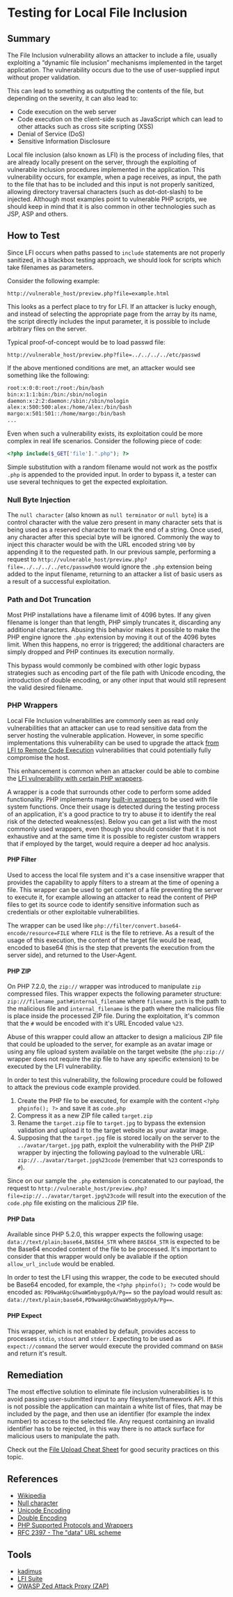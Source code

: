 # Testing for Local File Inclusion

## Summary

The File Inclusion vulnerability allows an attacker to include a file, usually exploiting a “dynamic file inclusion” mechanisms implemented in the target application. The vulnerability occurs due to the use of user-supplied input without proper validation.

This can lead to something as outputting the contents of the file, but depending on the severity, it can also lead to:

- Code execution on the web server
- Code execution on the client-side such as JavaScript which can lead to other attacks such as cross site scripting (XSS)
- Denial of Service (DoS)
- Sensitive Information Disclosure

Local file inclusion (also known as LFI) is the process of including files, that are already locally present on the server, through the exploiting of vulnerable inclusion procedures implemented in the application. This vulnerability occurs, for example, when a page receives, as input, the path to the file that has to be included and this input is not properly sanitized, allowing directory traversal characters (such as dot-dot-slash) to be injected. Although most examples point to vulnerable PHP scripts, we should keep in mind that it is also common in other technologies such as JSP, ASP and others.

## How to Test

Since LFI occurs when paths passed to `include` statements are not properly sanitized, in a blackbox testing approach, we should look for scripts which take filenames as parameters.

Consider the following example:

`http://vulnerable_host/preview.php?file=example.html`

This looks as a perfect place to try for LFI. If an attacker is lucky enough, and instead of selecting the appropriate page from the array by its name, the script directly includes the input parameter, it is possible to include arbitrary files on the server.

Typical proof-of-concept would be to load passwd file:

`http://vulnerable_host/preview.php?file=../../../../etc/passwd`

If the above mentioned conditions are met, an attacker would see something like the following:

```bash
root:x:0:0:root:/root:/bin/bash
bin:x:1:1:bin:/bin:/sbin/nologin
daemon:x:2:2:daemon:/sbin:/sbin/nologin
alex:x:500:500:alex:/home/alex:/bin/bash
margo:x:501:501::/home/margo:/bin/bash
...
```

Even when such a vulnerability exists, its exploitation could be more complex in real life scenarios. Consider the following piece of code:

```php
<?php include($_GET['file'].".php"); ?>
```

Simple substitution with a random filename would not work as the postfix `.php` is appended to the provided input. In order to bypass it, a tester can use several techniques to get the expected exploitation.

### Null Byte Injection

The `null character` (also known as `null terminator` or `null byte`) is a control character with the value zero present in many character sets that is being used as a reserved character to mark the end of a string. Once used, any character after this special byte will be ignored. Commonly the way to inject this character would be with the URL encoded string `%00` by appending it to the requested path. In our previous sample, performing a request to `http://vulnerable_host/preview.php?file=../../../../etc/passwd%00` would ignore the `.php` extension being added to the input filename, returning to an attacker a list of basic users as a result of a successful exploitation.

### Path and Dot Truncation

Most PHP installations have a filename limit of 4096 bytes. If any given filename is longer than that length, PHP simply truncates it, discarding any additional characters. Abusing this behavior makes it possible to make the PHP engine ignore the `.php` extension by moving it out of the 4096 bytes limit. When this happens, no error is triggered; the additional characters are simply dropped and PHP continues its execution normally.

This bypass would commonly be combined with other logic bypass strategies such as encoding part of the file path with Unicode encoding, the introduction of double encoding, or any other input that would still represent the valid desired filename.

### PHP Wrappers

Local File Inclusion vulnerabilities are commonly seen as read only vulnerabilities that an attacker can use to read sensitive data from the server hosting the vulnerable application. However, in some specific implementations this vulnerability can be used to upgrade the attack [from LFI to Remote Code Execution](https://www.corben.io/zip-to-rce-lfi/) vulnerabilities that could potentially fully compromise the host.

This enhancement is common when an attacker could be able to combine the [LFI vulnerability with certain PHP wrappers](https://www.netsparker.com/blog/web-security/php-stream-wrappers/).

A wrapper is a code that surrounds other code to perform some added functionality. PHP implements many [built-in wrappers](https://www.php.net/manual/en/wrappers.php) to be used with file system functions. Once their usage is detected during the testing process of an application, it's a good practice to try to abuse it to identify the real risk of the detected weakness(es). Below you can get a list with the most commonly used wrappers, even though you should consider that it is not exhaustive and at the same time it is possible to register custom wrappers that if employed by the target, would require a deeper ad hoc analysis.

#### PHP Filter

Used to access the local file system and it's a case insensitive wrapper that provides the capability to apply filters to a stream at the time of opening a file. This wrapper can be used to get content of a file preventing the server to execute it, for example allowing an attacker to read the content of PHP files to get its source code to identify sensitive information such as credentials or other exploitable vulnerabilities.

The wrapper can be used like `php://filter/convert.base64-encode/resource=FILE` where `FILE` is the file to retrieve. As a result of the usage of this execution, the content of the target file would be read, encoded to base64 (this is the step that prevents the execution from the server side), and returned to the User-Agent.

#### PHP ZIP

On PHP 7.2.0, the `zip://` wrapper was introduced to manipulate `zip` compressed files. This wrapper expects the following parameter structure: `zip:///filename_path#internal_filename` where `filename_path` is the path to the malicious file and `internal_filename` is the path where the malicious file is place inside the processed ZIP file. During the exploitation, it's common that the `#` would be encoded with it's URL Encoded value `%23`.

Abuse of this wrapper could allow an attacker to design a malicious ZIP file that could be uploaded to the server, for example as an avatar image or using any file upload system available on the target website (the `php:zip://` wrapper does not require the zip file to have any specific extension) to be executed by the LFI vulnerability.

In order to test this vulnerability, the following procedure could be followed to attack the previous code example provided.

1. Create the PHP file to be executed, for example with the content `<?php phpinfo(); ?>` and save it as `code.php`
2. Compress it as a new ZIP file called `target.zip`
3. Rename the `target.zip` file to `target.jpg` to bypass the extension validation and upload it to the target website as your avatar image.
4. Supposing that the `target.jpg` file is stored locally on the server to the `../avatar/target.jpg` path, exploit the vulnerability with the PHP ZIP wrapper by injecting the following payload to the vulnerable URL: `zip://../avatar/target.jpg%23code` (remember that `%23` corresponds to `#`).

Since on our sample the `.php` extension is concatenated to our payload, the request to `http://vulnerable_host/preview.php?file=zip://../avatar/target.jpg%23code` will result into the execution of the `code.php` file existing on the malicious ZIP file.

#### PHP Data

Available since PHP 5.2.0, this wrapper expects the following usage: `data://text/plain;base64,BASE64_STR` where `BASE64_STR` is expected to be the Base64 encoded content of the file to be processed. It's important to consider that this wrapper would only be avaliable if the option `allow_url_include` would be enabled.

In order to test the LFI using this wrapper, the code to be executed should be Base64 encoded, for example, the `<?php phpinfo(); ?>` code would be encoded as: `PD9waHAgcGhwaW5mbygpOyA/Pg==` so the payload would result as: `data://text/plain;base64,PD9waHAgcGhwaW5mbygpOyA/Pg==`.

#### PHP Expect

This wrapper, which is not enabled by default, provides access to processes `stdio`, `stdout` and `stderr`. Expecting to be used as `expect://command` the server would execute the provided command on `BASH` and return it's result.

## Remediation

The most effective solution to eliminate file inclusion vulnerabilities is to avoid passing user-submitted input to any filesystem/framework API. If this is not possible the application can maintain a white list of files, that may be included by the page, and then use an identifier (for example the index number) to access to the selected file. Any request containing an invalid identifier has to be rejected, in this way there is no attack surface for malicious users to manipulate the path.

Check out the [File Upload Cheat Sheet](https://cheatsheetseries.owasp.org/cheatsheets/File_Upload_Cheat_Sheet.html) for good security practices on this topic.

## References

- [Wikipedia](https://www.wikipedia.org/wiki/Local_File_Inclusion)
- [Null character](https://en.wikipedia.org/wiki/Null_character)
- [Unicode Encoding](https://owasp.org/www-community/attacks/Unicode_Encoding)
- [Double Encoding](https://owasp.org/www-community/Double_Encoding)
- [PHP Supported Protocols and Wrappers](https://www.php.net/manual/en/wrappers.php)
- [RFC 2397 - The "data" URL scheme](http://www.faqs.org/rfcs/rfc2397.html)

## Tools

- [kadimus](https://github.com/P0cL4bs/Kadimus)
- [LFI Suite](https://github.com/D35m0nd142/LFISuite)
- [OWASP Zed Attack Proxy (ZAP)](https://www.zaproxy.org)

